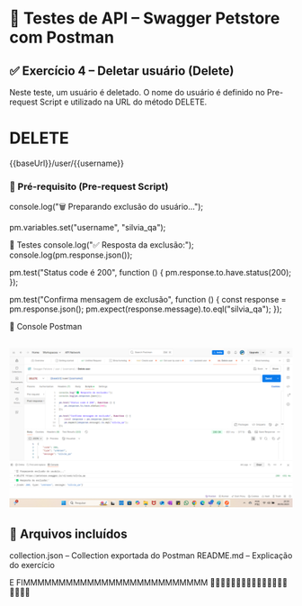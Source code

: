 # 🧪 Testes de API – Swagger Petstore com Postman

## ✅ Exercício 4 – Deletar usuário (Delete)

Neste teste, um usuário é deletado. O nome do usuário é definido no Pre-request Script e utilizado na URL do método DELETE.

# DELETE
{{baseUrl}}/user/{{username}}

### 🔧 Pré-requisito (Pre-request Script)

console.log("🗑️ Preparando exclusão do usuário...");

pm.variables.set("username", "silvia_qa");

🧪 Testes
console.log("✅ Resposta da exclusão:");
console.log(pm.response.json());

pm.test("Status code é 200", function () {
    pm.response.to.have.status(200);
});

pm.test("Confirma mensagem de exclusão", function () {
    const response = pm.response.json();
    pm.expect(response.message).to.eql("silvia_qa");
});

📸 Console Postman

![Texto Alternativo](console-create_exercicio_4.png)
---

## 📁 Arquivos incluídos
collection.json – Collection exportada do Postman
README.md – Explicação do exercício

E FIMMMMMMMMMMMMMMMMMMMMMMMMMM
🚀🚀🚀🚀🚀🚀🚀🚀🚀🚀🚀🚀🚀🚀🚀🚀🚀🚀🚀
